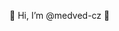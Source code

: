 👋 Hi, I’m @medved-cz 👋


<!---
medved-cz/medved-cz is a ✨ special ✨ repository because its `README.md` (this file) appears on your GitHub profile.
You can click the Preview link to take a look at your changes.
--->
